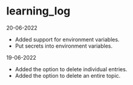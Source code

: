 # learning_log

20-06-2022
* Added support for environment variables.
* Put secrets into environment variables.

19-06-2022
* Added the option to delete individual entries.
* Added the option to delete an entire topic.
